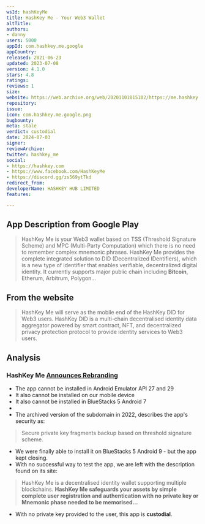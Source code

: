 ```yaml
---
wsId: hashKeyMe
title: HashKey Me - Your Web3 Wallet
altTitle: 
authors:
- danny
users: 5000
appId: com.hashkey.me.google
appCountry: 
released: 2021-06-23
updated: 2023-07-08
version: 4.1.0
stars: 4.8
ratings: 
reviews: 1
size: 
website: https://web.archive.org/web/20201101015102/https://me.hashkey.com/
repository: 
issue: 
icon: com.hashkey.me.google.png
bugbounty: 
meta: stale
verdict: custodial
date: 2024-07-03
signer: 
reviewArchive: 
twitter: hashkey_me
social:
- https://hashkey.com
- https://www.facebook.com/HashKeyMe
- https://discord.gg/zs569ytTkd
redirect_from: 
developerName: HASHKEY HUB LIMITED
features: 

---
```


## App Description from Google Play

> HashKey Me is your Web3 wallet based on TSS (Threshold Signature Scheme) and MPC (Multi-Party Computation) which there is no need to remember complex mnemonic phrases. HashKey Me provides the complete integrated solution to DID (Decentralized IDentifiers), which is a new type of identifier that enables verifiable, decentralized digital identity. It currently supports major public chain including **Bitcoin**, Etherum, Arbitrum, Polygon...

## From the website 

> HashKey Me will serve as the mobile end of the HashKey DID for Web3 users. HashKey DID is a multi-chain decentralised identity data aggregator powered by smart contract, NFT, and decentralized privacy protection protocol to provide identity services to Web3 users.

## Analysis 

### HashKey Me [Announces Rebranding](https://www.hashkey.com/en/newsroom/web3-did-wallet-hashkey-me-announces-rebranding)

- The app cannot be installed in Android Emulator API 27 and 29
- It also cannot be installed on our mobile device
- It also cannot be installed in BlueStacks 5 Android 7
- 
- The archived version of the subdomain in 2022, describes the app's security as: 

> Secure private key fragments backup based on threshold signature scheme.

- We were finally able to install it on BlueStacks 5 Android 9 - but the app kept closing.
- With no successful way to test the app, we are left with the description found on its site: 

> HashKey Me is a decentralised identity wallet supporting multiple blockchains. **HashKey Me safeguards your assets by simple complete user registration and authentication with no private key or Mnemonic phase needed to be memorised...**

- With no private key provided to the user, this app is **custodial**.

 